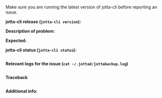 Make sure you are running the latest version of jotta-cli before reporting an issue.

**jotta-cli release (`jotta-cli version`):**

**Description of problem:**

**Expected:**


**jotta-cli status (`jotta-cli status`):**
```

```

**Relevant logs for the issue (`cat ~/.jottad/jottabackup.log`)**
```

```

**Traceback**
```

```

**Additional info:**

